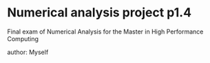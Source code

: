 # Numerical analysis project p1.4
Final exam of Numerical Analysis for the Master in High Performance Computing

author: Myself
